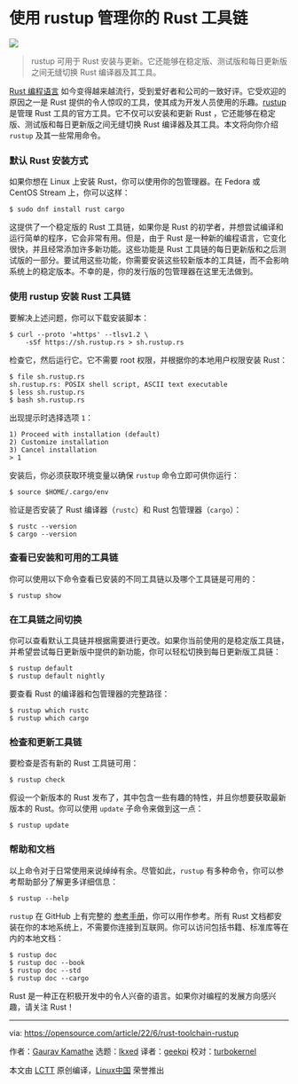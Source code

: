 [#]: subject: "Manage your Rust toolchain using rustup"
[#]: via: "https://opensource.com/article/22/6/rust-toolchain-rustup"
[#]: author: "Gaurav Kamathe https://opensource.com/users/gkamathe"
[#]: collector: "lkxed"
[#]: translator: "geekpi"
[#]: reviewer: "turbokernel"
[#]: publisher: "wxy"
[#]: url: "https://linux.cn/article-14779-1.html"

使用 rustup 管理你的 Rust 工具链
======

![](https://img.linux.net.cn/data/attachment/album/202206/30/145426h9he5z111149ctcj.jpg)

> rustup 可用于 Rust 安装与更新。它还能够在稳定版、测试版和每日更新版之间无缝切换 Rust 编译器及其工具。

[Rust 编程语言][2] 如今变得越来越流行，受到爱好者和公司的一致好评。它受欢迎的原因之一是 Rust 提供的令人惊叹的工具，使其成为开发人员使用的乐趣。[rustup][3] 是管理 Rust 工具的官方工具。它不仅可以安装和更新 Rust ，它还能够在稳定版、测试版和每日更新版之间无缝切换 Rust 编译器及其工具。本文将向你介绍 `rustup` 及其一些常用命令。

### 默认 Rust 安装方式

如果你想在 Linux 上安装 Rust，你可以使用你的包管理器。在 Fedora 或 CentOS Stream 上，你可以这样：

```
$ sudo dnf install rust cargo
```

这提供了一个稳定版的 Rust 工具链，如果你是 Rust 的初学者，并想尝试编译和运行简单的程序，它会非常有用。但是，由于 Rust 是一种新的编程语言，它变化很快，并且经常添加许多新功能。这些功能是 Rust 工具链的每日更新版和之后测试版的一部分。要试用这些功能，你需要安装这些较新版本的工具链，而不会影响系统上的稳定版本。不幸的是，你的发行版的包管理器在这里无法做到。

### 使用 rustup 安装 Rust 工具链

要解决上述问题，你可以下载安装脚本：

```
$ curl --proto '=https' --tlsv1.2 \
    -sSf https://sh.rustup.rs > sh.rustup.rs
```

检查它，然后运行它。它不需要 root 权限，并根据你的本地用户权限安装 Rust：

```
$ file sh.rustup.rs
sh.rustup.rs: POSIX shell script, ASCII text executable
$ less sh.rustup.rs
$ bash sh.rustup.rs
```

出现提示时选择选项 `1`：

```
1) Proceed with installation (default)
2) Customize installation
3) Cancel installation
> 1
```

安装后，你必须获取环境变量以确保 `rustup` 命令立即可供你运行：

```
$ source $HOME/.cargo/env
```

验证是否安装了 Rust 编译器（`rustc`）和 Rust 包管理器（`cargo`）：

```
$ rustc --version
$ cargo --version
```

### 查看已安装和可用的工具链

你可以使用以下命令查看已安装的不同工具链以及哪个工具链是可用的：

```
$ rustup show
```

### 在工具链之间切换

你可以查看默认工具链并根据需要进行更改。如果你当前使用的是稳定版工具链，并希望尝试每日更新版中提供的新功能，你可以轻松切换到每日更新版工具链：

```
$ rustup default
$ rustup default nightly
```

要查看 Rust 的编译器和包管理器的完整路径：

```
$ rustup which rustc
$ rustup which cargo
```

### 检查和更新工具链

要检查是否有新的 Rust 工具链可用：

```
$ rustup check
```

假设一个新版本的 Rust 发布了，其中包含一些有趣的特性，并且你想要获取最新版本的 Rust。你可以使用 `update` 子命令来做到这一点：

```
$ rustup update
```

### 帮助和文档

以上命令对于日常使用来说绰绰有余。尽管如此，`rustup` 有多种命令，你可以参考帮助部分了解更多详细信息：

```
$ rustup --help
```

`rustup` 在 GitHub 上有完整的 [参考手册][4]，你可以用作参考。所有 Rust 文档都安装在你的本地系统上，不需要你连接到互联网。你可以访问包括书籍、标准库等在内的本地文档：

```
$ rustup doc
$ rustup doc --book
$ rustup doc --std
$ rustup doc --cargo
```

Rust 是一种正在积极开发中的令人兴奋的语言。如果你对编程的发展方向感兴趣，请关注 Rust！

--------------------------------------------------------------------------------

via: https://opensource.com/article/22/6/rust-toolchain-rustup

作者：[Gaurav Kamathe][a]
选题：[lkxed][b]
译者：[geekpi](https://github.com/geekpi)
校对：[turbokernel](https://github.com/turbokernel)

本文由 [LCTT](https://github.com/LCTT/TranslateProject) 原创编译，[Linux中国](https://linux.cn/) 荣誉推出

[a]: https://opensource.com/users/gkamathe
[b]: https://github.com/lkxed
[1]: https://opensource.com/sites/default/files/lead-images/tools_hardware_purple.png
[2]: https://www.rust-lang.org/
[3]: https://github.com/rust-lang/rustup
[4]: https://rust-lang.github.io/rustup/
